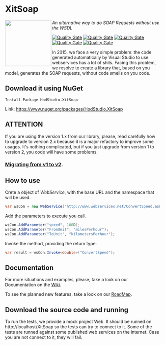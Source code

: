 # XitSoap

<img align="left" width="150" height="150" src="https://github.com/HodStudio/XitSoap/blob/master/xitSoap.png" margin="0,0,10,0">

_An alternative way to do SOAP Requests without use the WSDL_

[![Quality Gate](https://sonarqube.com/api/badges/gate?key=HodStudio.XitSoap)](https://sonarqube.com/dashboard?id=HodStudio.XitSoap) [![Quality Gate](https://sonarqube.com/api/badges/measure?key=HodStudio.XitSoap&metric=code_smells)](https://sonarqube.com/dashboard/index/HodStudio.XitSoap) [![Quality Gate](https://sonarqube.com/api/badges/measure?key=HodStudio.XitSoap&metric=bugs)](https://sonarqube.com/dashboard/index/HodStudio.XitSoap) [![Quality Gate](https://sonarqube.com/api/badges/measure?key=HodStudio.XitSoap&metric=vulnerabilities)](https://sonarqube.com/dashboard/index/HodStudio.XitSoap) [![Quality Gate](https://sonarqube.com/api/badges/measure?key=HodStudio.XitSoap&metric=duplicated_lines_density)](https://sonarqube.com/dashboard/index/HodStudio.XitSoap)



In 2015, we face a very simple problem: the code generated automatically by Visual Studio to use webservices has a lot of shits. Facing this problem, we resolve to create a library that, based on you model, generates the SOAP requests, without code smells on you code.

## Download it using NuGet
```
Install-Package HodStudio.XitSoap
```
Link: https://www.nuget.org/packages/HodStudio.XitSoap
## ATTENTION
If you are using the version 1.x from our library, please, read carefully how to upgrade to version 2.x because it is a major refactory to improve some usages. It's nothing complicated, but if you just upgrade from version 1 to version 2, you code will have some problems.
### [Migrating from v1 to v2](https://github.com/HodStudio/XitSoap/wiki/Migrating-from-v1-to-v2).

## How to use
Crete a object of _WebService_, with the base URL and the namespace that will be used.
```cs
var wsCon = new WebService("http://www.webservicex.net/ConvertSpeed.asmx", "http://www.webserviceX.NET/");
```
Add the parameters to execute you call.
```cs
wsCon.AddParameter("speed", 100D);
wsCon.AddParameter("FromUnit", "milesPerhour");
wsCon.AddParameter("ToUnit", "kilometersPerhour");
```
Invoke the method, providing the return type.
```cs
var result = wsCon.Invoke<double>("ConvertSpeed");
```
## Documentation
For more situations and examples, please, take a look on our Documentation on the [Wiki](https://github.com/HodStudio/XitSoap/wiki).

To see the planned new features, take a look on our [RoadMap](https://github.com/HodStudio/XitSoap/wiki#road-map-in-eternal-construction).
## Download the source code and running
To run the tests, we provide a mock project Web. It should be runned on http://localhost/XitSoap so the tests can try to connect to it. Some of the tests are runned against some published web services on the internet. Case you are not connect to it, they will fail.
